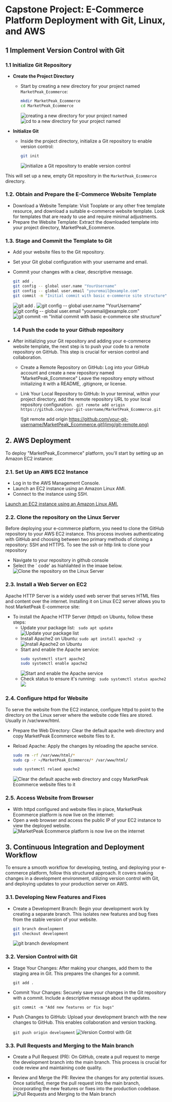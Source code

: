 # Capstone Project: E-Commerce Platform Deployment with Git, Linux, and AWS

## 1 Implement Version Control with Git

### 1.1 Initialize Git Repository

* **Create the Project Directory**

  * Start by creating a new directory for your project named `MarketPeak_Ecommerce`:

    ```bash
    mkdir MarketPeak_Ecommerce
    cd MarketPeak_Ecommerce
    ```
    ![creating a new directory for your project named](img/create-dir-market.png)
    ![cd to a new directory for your project named](img/cd-dir-market.png)

* **Initialize Git**

  * Inside the project directory, initialize a Git repository to enable version control:

    ```bash
    git init
    ```
    ![initialize a Git repository to enable version control](img/git-init.png)

This will set up a new, empty Git repository in the `MarketPeak_Ecommerce` directory.

### 1.2. Obtain and Prepare the E-Commerce Website Template

* Download a Website Template: Visit Tooplate or any other free template resource, and download a suitable e-commerce website template. Look for templates that are ready to use and require minimal adjustments.
* Prepare the Website Template: Extract the downloaded template into your project directory, MarketPeak_Ecommerce.

### 1.3. Stage and Commit the Template to Git
* Add your website files to the Git repository.
* Set your Git global configuration with your username and email.
* Commit your changes with a clear, descriptive message.
  ```bash
  git add .
  git config -- global user.name "YourUsername"
  git config -- global user.email "youremail@example.com"
  git commit -m "Initial commit with basic e-commerce site structure"
  ```
  ![git add .](img/git-add.png)
  ![git config -- global user.name "YourUsername"](img/git-confg-user.name.png)
  ![git config -- global user.email "youremail@example.com"](img/git-confg-user.email.png)
  ![git commit -m "Initial commit with basic e-commerce site structure"](img/git-commit.png)

  ### 1.4 Push the code to your Github repository

* After initializing your Git repository and adding your e-commerce website template, the next step is to push your code to a remote repository on GitHub. This step is crucial for version control and collaboration.
  * Create a Remote Repository on GitHub: Log into your GitHub account and create a new repository named "MarketPeak_Ecommerce" Leave the repository empty without initializing it with a README, .gitignore, or license.
  * Link Your Local Repository to GitHub: In your terminal, within your project directory, add the remote repository URL to your local repository configuration.
    ` git remote add origin https://github.com/your-git-username/MarketPeak_Ecommerce.git`
    
    ![git remote add origin https://github.com/your-git-username/MarketPeak_Ecommerce.git](img/git-remote.png)

## 2. AWS Deployment

To deploy "MarketPeak_Ecommerce" platform, you'll start by setting up an Amazon EC2 instance:

### 2.1. Set Up an AWS EC2 Instance
* Log in to the AWS Management Console.
* Launch an EC2 instance using an Amazon Linux AMI.
* Connect to the instance using SSH.
  
[Launch an EC2 instance using an Amazon Linux AMI.](https://github.com/Swapdevs/3mtt-projects/tree/main/darey.io/devops-module-1/linux-mini-projects/mini-project-linux-fundamentals)

### 2.2. Clone the repository on the Linux Server

Before deploying your e-commerce platform, you need to clone the GitHub repository to your AWS EC2 instance. This process involves authenticating with GitHub and choosing between two primary methods of cloning a repository: SSH and HTTPS. To see the ssh or http link to clone your repository

*  Navigate to your repository in github console
* Select the ` code' as hiahliahted in the imaae below.
  ![Clone the repository on the Linux Server](img/git-clone.png)
  
### 2.3. Install a Web Server on EC2

Apache HTTP Server is a widely used web server that serves HTML files and content over the internet. Installing it on Linux EC2 server allows you to host MarketPeak E-commerce site:

* To install the Apache HTTP Server (httpd) on Ubuntu, follow these steps:
  * Update your package list: ` sudo apt update`
    ![Update your package list](img/sudo-update.png)
  * Install Apache2 on Ubuntu: `sudo apt install apache2 -y`
    ![Install Apache2 on Ubuntu](img/install-apache.png)
  * Start and enable the Apache service:
    ```bash
    sudo systemctl start apache2
    sudo systemctl enable apache2
    ```
    ![Start and enable the Apache service](img/start-enable-apache.png)
  * Check status to ensure it's running: ` sudo systemctl status apache2`
    ![](img/status-apache.png)
    
### 2.4. Configure httpd for Website

To serve the website from the EC2 instance, configure httpd to point to the directory on the Linux server where the website code files are stored. Usually in
/var/www/html.

* Prepare the Web Directory: Clear the default apache web directory and copy MarketPeak Ecommerce website files to it.
* Reload Apache: Apply the changes by reloading the apache service.
  
  ```bash
  sudo rm -rf /var/www/html/*
  sudo cp -r ~/MarketPeak_Ecommerce/* /var/www/html/
  
  sudo systemctl relaod apache2
  ```
  ![Clear the default apache web directory and copy MarketPeak Ecommerce website files to it](img/clean-default-apache-web-copy-e-commerce.png)

### 2.5. Access Website from Browser

* With httpd configured and website files in place, MarketPeak Ecommerce platform is now live on the internet:
* Open a web browser and access the public IP of your EC2 instance to view the deployed website.
  ![MarketPeak Ecommerce platform is now live on the internet](img/e-commerce-page.png)

## 3. Continuous Integration and Deployment Workflow

To ensure a smooth workflow for developing, testing, and deploying your e-commerce platform, follow this structured approach. It covers making changes in a development environment, utilizing version control with Git, and deploying updates to your production server on AWS.

### 3.1. Developing New Features and Fixes

* Create a Development Branch: Begin your development work by creating a separate branch. This isolates new features and bug fixes from the stable version of your website.
  ```bash
  git branch development
  git checkout development
  ```
  ![ git branch development](img/git-branch.png)

### 3.2. Version Control with Git

* Stage Your Changes: After making your changes, add them to the staging area in Git. This prepares the changes for a commit.

  `git add .`

* Commit Your Changes: Securely save your changes in the Git repository with a commit. Include a descriptive message about the updates.

  `git commit -m "Add new features or fix bugs"`

* Push Changes to GitHub: Upload your development branch with the new changes to GitHub. This enables collaboration and version tracking.

  `git push origin development`
  ![Version Control with Git](img/vim-edit-add-commit-push-development-branch.png)

### 3.3. Pull Requests and Merging to the Main branch

* Create a Pull Request (PR): On GitHub, create a pull request to merge the development branch into the main branch. This process is crucial for code review and maintaining code quality.

* Review and Merge the PR: Review the changes for any potential issues. Once satisfied, merge the pull request into the main branch, incorporating the new features or fixes into the production codebase.
  ![Pull Requests and Merging to the Main branch](img/checkout-main-merged-development-branch.png)



